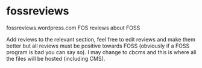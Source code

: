 fossreviews
===========

fossreviews.wordpress.com
FOS reviews about FOSS

Add reviews to the relevant section, feel free to edit reviews and make them better but all reviews must be positive towards FOSS (obviously if a FOSS program is bad you can say so).
I may change to cbcms and this is where all the files will be hosted (including CMS).
